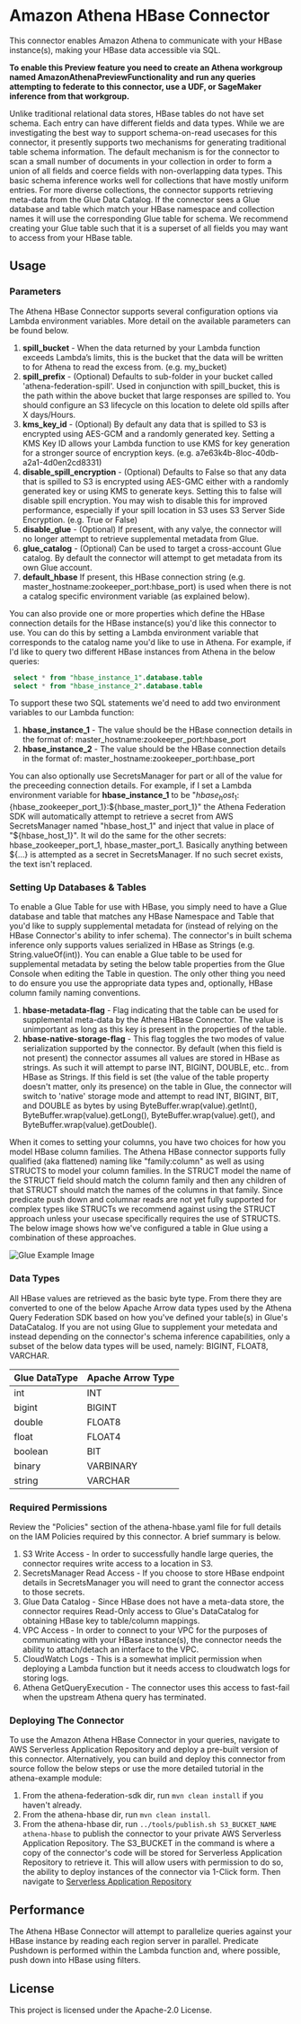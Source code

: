 # Amazon Athena HBase Connector

This connector enables Amazon Athena to communicate with your HBase instance(s), making your HBase data accessible via SQL. 

**To enable this Preview feature you need to create an Athena workgroup named AmazonAthenaPreviewFunctionality and run any queries attempting to federate to this connector, use a UDF, or SageMaker inference from that workgroup.**

Unlike traditional relational data stores, HBase tables do not have set schema. Each entry can have different fields and data types. While we are investigating the best way to support schema-on-read usecases for this connector, it presently supports two mechanisms for generating traditional table schema information. The default mechanism is for the connector to scan a small number of documents in your collection in order to form a union of all fields and coerce fields with non-overlapping data types. This basic schema inference works well for collections that have mostly uniform entries. For more diverse collections, the connector supports retrieving meta-data from the Glue Data Catalog. If the connector sees a Glue database and table which match your HBase namespace and collection names it will use the corresponding Glue table for schema. We recommend creating your Glue table such that it is a superset of all fields you may want to access from your HBase table.

## Usage

### Parameters

The Athena HBase Connector supports several configuration options via Lambda environment variables. More detail on the available parameters can be found below.

1. **spill_bucket** - When the data returned by your Lambda function exceeds Lambda’s limits, this is the bucket that the data will be written to for Athena to read the excess from. (e.g. my_bucket)
2. **spill_prefix** - (Optional) Defaults to sub-folder in your bucket called 'athena-federation-spill'. Used in conjunction with spill_bucket, this is the path within the above bucket that large responses are spilled to. You should configure an S3 lifecycle on this location to delete old spills after X days/Hours.
3. **kms_key_id** - (Optional) By default any data that is spilled to S3 is encrypted using AES-GCM and a randomly generated key. Setting a KMS Key ID allows your Lambda function to use KMS for key generation for a stronger source of encryption keys. (e.g. a7e63k4b-8loc-40db-a2a1-4d0en2cd8331)
4. **disable_spill_encryption** - (Optional) Defaults to False so that any data that is spilled to S3 is encrypted using AES-GMC either with a randomly generated key or using KMS to generate keys. Setting this to false will disable spill encryption. You may wish to disable this for improved performance, especially if your spill location in S3 uses S3 Server Side Encryption. (e.g. True or False)
5. **disable_glue** - (Optional) If present, with any valye, the connector will no longer attempt to retrieve supplemental metadata from Glue.
6. **glue_catalog** - (Optional) Can be used to target a cross-account Glue catalog. By default the connector will attempt to get metadata from its own Glue account.
7. **default_hbase** If present, this HBase connection string (e.g. master_hostname:zookeeper_port:hbase_port) is used when there is not a catalog specific environment variable (as explained below).

You can also provide one or more properties which define the HBase connection details for the HBase instance(s) you'd like this connector to use. You can do this by setting a Lambda environment variable that corresponds to the catalog name you'd like to use in Athena. For example, if I'd like to query two different HBase instances from Athena in the below queries:

```sql
 select * from "hbase_instance_1".database.table 
 select * from "hbase_instance_2".database.table
 ```

To support these two SQL statements we'd need to add two environment variables to our Lambda function:

1. **hbase_instance_1** - The value should be the HBase connection details in the format of: master_hostname:zookeeper_port:hbase_port
2. **hbase_instance_2** - The value should be the HBase connection details in the format of: master_hostname:zookeeper_port:hbase_port

You can also optionally use SecretsManager for part or all of the value for the preceeding connection details. For example, if I set a Lambda environment variable for  **hbase_instance_1** to be "${hbase_host_1}:${hbase_zookeeper_port_1}:${hbase_master_port_1}" the Athena Federation SDK will automatically attempt to retrieve a secret from AWS SecretsManager named "hbase_host_1" and inject that value in place of "${hbase_host_1}". It wil do the same for the other secrets: hbase_zookeeper_port_1, hbase_master_port_1. Basically anything between ${...} is attempted as a secret in SecretsManager. If no such secret exists, the text isn't replaced.


### Setting Up Databases & Tables

To enable a Glue Table for use with HBase, you simply need to have a Glue database and table that matches any HBase Namespace and Table that you'd like to supply supplemental metadata for (instead of relying on the HBase Connector's ability to infer schema). The connector's in built schema inference only supports values serialized in HBase as Strings (e.g. String.valueOf(int)). You can enable a Glue table to be used for supplemental metadata by seting the below table properties from the Glue Console when editing the Table in question. The only other thing you need to do ensure you use the appropriate data types and, optionally, HBase column family naming conventions.

1. **hbase-metadata-flag** - Flag indicating that the table can be used for supplemental meta-data by the Athena HBase Connector. The value is unimportant as long as this key is present in the properties of the table.
1. **hbase-native-storage-flag** - This flag toggles the two modes of value serialization supported by the connector. By default (when this field is not present) the connector assumes all values are stored in HBase as strings. As such it will attempt to parse INT, BIGINT, DOUBLE, etc.. from HBase as Strings. If this field is set (the value of the table property doesn't matter, only its presence) on the table in Glue, the connector will switch to 'native' storage mode and attempt to read INT, BIGINT, BIT, and DOUBLE as bytes by using ByteBuffer.wrap(value).getInt(), ByteBuffer.wrap(value).getLong(), ByteBuffer.wrap(value).get(), and ByteBuffer.wrap(value).getDouble().
  
When it comes to setting your columns, you have two choices for how you model HBase column families. The Athena HBase connector supports fully qualified (aka flattened) naming like "family:column" as well as using STRUCTS to model your column families. In the STRUCT model the name of the STRUCT field should match the column family and then any children of that STRUCT should match the names of the columns in that family. Since predicate push down and columnar reads are not yet fully supported for complex types like STRUCTs we recommend against using the STRUCT approach unless your usecase specifically requires the use of STRUCTS. The below image shows how we've configured a table in Glue using a combination of these approaches.
  
  ![Glue Example Image](https://github.com/awslabs/aws-athena-query-federation/blob/master/docs/img/hbase_glue_example.png?raw=true)
  
### Data Types

All HBase values are retrieved as the basic byte type. From there they are converted to one of the below Apache Arrow data types used by the Athena Query Federation SDK based on how you've defined your table(s) in Glue's DataCatalog. If you are not using Glue to supplement your metedata and instead depending on the connector's schema inference capabilities, only a subset of the below data types will be used, namely: BIGINT, FLOAT8, VARCHAR.

|Glue DataType|Apache Arrow Type|
|-------------|-----------------|
|int|INT|
|bigint|BIGINT|
|double|FLOAT8|
|float|FLOAT4|
|boolean|BIT|
|binary|VARBINARY|
|string|VARCHAR|

                
### Required Permissions

Review the "Policies" section of the athena-hbase.yaml file for full details on the IAM Policies required by this connector. A brief summary is below.

1. S3 Write Access - In order to successfully handle large queries, the connector requires write access to a location in S3. 
2. SecretsManager Read Access - If you choose to store HBase endpoint details in SecretsManager you will need to grant the connector access to those secrets.
3. Glue Data Catalog - Since HBase does not have a meta-data store, the connector requires Read-Only access to Glue's DataCatalog for obtaining HBase key to table/column mappings. 
4. VPC Access - In order to connect to your VPC for the purposes of communicating with your HBase instance(s), the connector needs the ability to attach/detach an interface to the VPC.
5. CloudWatch Logs - This is a somewhat implicit permission when deploying a Lambda function but it needs access to cloudwatch logs for storing logs.
1. Athena GetQueryExecution - The connector uses this access to fast-fail when the upstream Athena query has terminated.

### Deploying The Connector

To use the Amazon Athena HBase Connector in your queries, navigate to AWS Serverless Application Repository and deploy a pre-built version of this connector. Alternatively, you can build and deploy this connector from source follow the below steps or use the more detailed tutorial in the athena-example module:

1. From the athena-federation-sdk dir, run `mvn clean install` if you haven't already.
2. From the athena-hbase dir, run `mvn clean install`.
3. From the athena-hbase dir, run  `../tools/publish.sh S3_BUCKET_NAME athena-hbase` to publish the connector to your private AWS Serverless Application Repository. The S3_BUCKET in the command is where a copy of the connector's code will be stored for Serverless Application Repository to retrieve it. This will allow users with permission to do so, the ability to deploy instances of the connector via 1-Click form. Then navigate to [Serverless Application Repository](https://aws.amazon.com/serverless/serverlessrepo)

## Performance

The Athena HBase Connector will attempt to parallelize queries against your HBase instance by reading each region server in parallel. Predicate Pushdown is performed within the Lambda function and, where possible, push down into HBase using filters.

## License

This project is licensed under the Apache-2.0 License.
